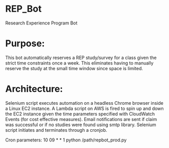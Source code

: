 # REP_Bot
Research Experience Program Bot

# Purpose: 
This bot automatically reserves a REP study/survey for a class given the strict time constraints once a week. 
This eliminates having to manually reserve the study at the small time window since space is limited.

# Architecture:
Selenium script executes automation on a headless Chrome browser inside a Linux EC2 instance.
A Lambda script on AWS is fired to spin up and down the EC2 instance given the time parameters specified with CloudWatch Events (for cost effective measures).
Email notifications are sent if claim was successful or if no studies were found using smtp library.
Selenium script initiates and terminates through a cronjob.

Cron parameters: 10 09 * * 1 python /path/repbot_prod.py

